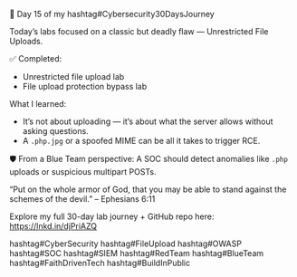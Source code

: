 🧠 Day 15 of my hashtag#Cybersecurity30DaysJourney

Today’s labs focused on a classic but deadly flaw — Unrestricted File Uploads.

✅ Completed:
- Unrestricted file upload lab 
- File upload protection bypass lab

What I learned:
- It’s not about uploading — it’s about what the server allows without asking questions.
- A `.php.jpg` or a spoofed MIME can be all it takes to trigger RCE.

🛡️ From a Blue Team perspective: 
A SOC should detect anomalies like `.php` uploads or suspicious multipart POSTs.

“Put on the whole armor of God, that you may be able to stand against the schemes of the devil.” – Ephesians 6:11

Explore my full 30-day lab journey + GitHub repo here: 
https://lnkd.in/djPriAZQ

hashtag#CyberSecurity hashtag#FileUpload hashtag#OWASP hashtag#SOC hashtag#SIEM hashtag#RedTeam hashtag#BlueTeam hashtag#FaithDrivenTech hashtag#BuildInPublic

